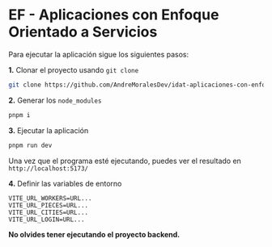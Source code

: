 # EF - Aplicaciones con Enfoque Orientado a Servicios

Para ejecutar la aplicación sigue los siguientes pasos:

**1.** Clonar el proyecto usando `git clone`

```bash
git clone https://github.com/AndreMoralesDev/idat-aplicaciones-con-enfoque-orientado-a-servicios.git
```

**2.** Generar los `node_modules`

```bash
pnpm i
```

**3.** Ejecutar la aplicación 

```bash
pnpm run dev
```

Una vez que el programa esté ejecutando, puedes ver el resultado en `http://localhost:5173/`

**4.** Definir las variables de entorno
```text
VITE_URL_WORKERS=URL...
VITE_URL_PIECES=URL...
VITE_URL_CITIES=URL...
VITE_URL_LOGIN=URL...
```

**No olvides tener ejecutando el proyecto backend.**